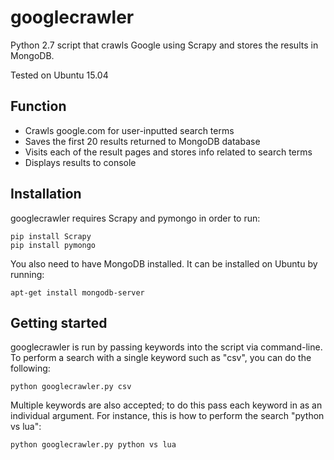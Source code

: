 # googlecrawler
Python 2.7 script that crawls Google using Scrapy and stores the results in MongoDB.

Tested on Ubuntu 15.04

## Function
- Crawls google.com for user-inputted search terms
- Saves the first 20 results returned to MongoDB database
- Visits each of the result pages and stores info related to search terms
- Displays results to console

## Installation
googlecrawler requires Scrapy and pymongo in order to run:
```
pip install Scrapy
pip install pymongo
```
You also need to have MongoDB installed. It can be installed on Ubuntu by running:
```
apt-get install mongodb-server
```

## Getting started
googlecrawler is run by passing keywords into the script via command-line. To perform a search with a single keyword such as "csv", you can do the following:
```
python googlecrawler.py csv
```
Multiple keywords are also accepted; to do this pass each keyword in as an individual argument. For instance, this is how to perform the search "python vs lua":
```
python googlecrawler.py python vs lua
```
